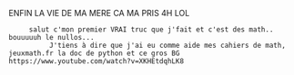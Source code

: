 ENFIN LA VIE DE MA MERE CA MA PRIS 4H LOL       

         salut c'mon premier VRAI truc que j'fait et c'est des math.. bouuuuuh le nullos...
              J'tiens à dire que j'ai eu comme aide mes cahiers de math, jeuxmath.fr la doc de python et ce gros BG https://www.youtube.com/watch?v=XKHEtdqhLK8

          




                                    

